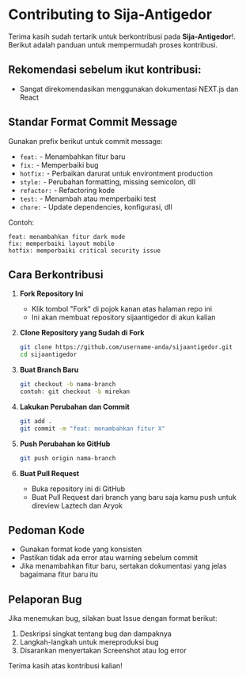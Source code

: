 # Contributing to Sija-Antigedor

Terima kasih sudah tertarik untuk berkontribusi pada **Sija-Antigedor**!. Berikut adalah panduan untuk mempermudah proses kontribusi.

## Rekomendasi sebelum ikut kontribusi:
- Sangat direkomendasikan menggunakan dokumentasi NEXT.js dan React

## Standar Format Commit Message

Gunakan prefix berikut untuk commit message:

- `feat:` - Menambahkan fitur baru
- `fix:` - Memperbaiki bug
- `hotfix:` - Perbaikan darurat untuk environtment production
- `style:` - Perubahan formatting, missing semicolon, dll
- `refactor:` - Refactoring kode
- `test:` - Menambah atau memperbaiki test
- `chore:` - Update dependencies, konfigurasi, dll

Contoh:
```
feat: menambahkan fitur dark mode
fix: memperbaiki layout mobile
hotfix: memperbaiki critical security issue
```

## Cara Berkontribusi

1. **Fork Repository Ini**
   - Klik tombol "Fork" di pojok kanan atas halaman repo ini
   - Ini akan membuat repository sijaantigedor di akun kalian

2. **Clone Repository yang Sudah di Fork**
   ```bash
   git clone https://github.com/username-anda/sijaantigedor.git
   cd sijaantigedor
   ```

3. **Buat Branch Baru**
   ```bash
   git checkout -b nama-branch
   contoh: git checkout -b mirekan
   ```

4. **Lakukan Perubahan dan Commit**
   ```bash
   git add .
   git commit -m "feat: menambahkan fitur X"
   ```

5. **Push Perubahan ke GitHub**
   ```bash
   git push origin nama-branch
   ```

6. **Buat Pull Request**
   - Buka repository ini di GitHub
   - Buat Pull Request dari branch yang baru saja kamu push untuk direview Laztech dan Aryok

## Pedoman Kode
- Gunakan format kode yang konsisten
- Pastikan tidak ada error atau warning sebelum commit
- Jika menambahkan fitur baru, sertakan dokumentasi yang jelas bagaimana fitur baru itu

## Pelaporan Bug
Jika menemukan bug, silakan buat Issue dengan format berikut:
1. Deskripsi singkat tentang bug dan dampaknya
2. Langkah-langkah untuk mereproduksi bug
3. Disarankan menyertakan Screenshot atau log error

Terima kasih atas kontribusi kalian!
